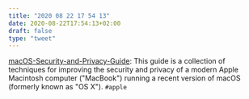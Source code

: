 ```yaml
---
title: "2020 08 22 17 54 13"
date: 2020-08-22T17:54:13+02:00
draft: false
type: "tweet"
---
```

[macOS-Security-and-Privacy-Guide](https://github.com/drduh/macOS-Security-and-Privacy-Guide): This guide is a collection of techniques for improving the security and privacy of a modern Apple Macintosh computer ("MacBook") running a recent version of macOS (formerly known as "OS X"). `#apple`
